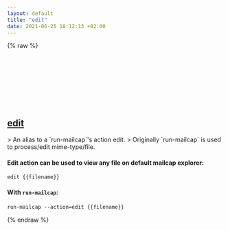 ```yaml
---
layout: default
title: "edit"
date: 2021-06-25 18:12:13 +02:00
---
```

{% raw %}
<h2 id="edit">
  <a href="/en/linux/edit.html">edit</a> <a href="#edit"><svg class="icon">
    <use href="/assets/images/unicode_sprite.svg#link" />
  </svg></a>
</h2>
> An alias to a `run-mailcap`'s action edit.
> Originally `run-mailcap` is used to process/edit mime-type/file.

#### Edit action can be used to view any file on default mailcap explorer:
```shell
edit {{filename}}
```
#### With `run-mailcap`:
```shell
run-mailcap --action=edit {{filename}}
```
{% endraw %}